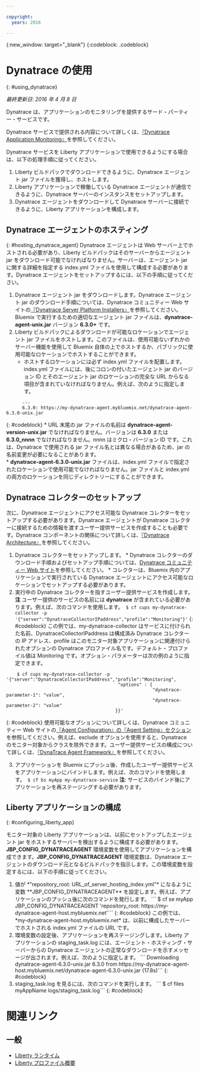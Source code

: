 ```yaml
---

copyright:
  years: 2016

---
```


{:new_window: target="_blank"}
{:codeblock: .codeblock}

# Dynatrace の使用
{: #using_dynatrace}

*最終更新日: 2016 年 4 月 8 日*

Dynatrace は、アプリケーションのモニタリングを提供するサード・パーティー・サービスです。

Dynatrace サービスで提供される内容について詳しくは、[『Dynatrace Application Monitoring』](http://www.dynatrace.com/en/products/application-monitoring.html)を参照してください。

Dynatrace サービスを Liberty アプリケーションで使用できるようにする場合は、以下の処理手順に従ってください。

1. Liberty ビルドパックでダウンロードできるように、Dynatrace エージェント jar ファイルを獲得し、ホストします。
2. Liberty アプリケーションで稼働している Dynatrace エージェントが通信できるように、Dynatrace サーバーのインスタンスをセットアップします。
3. Dynatrace エージェントをダウンロードして Dynatrace サーバーに接続できるように、Liberty アプリケーションを構成します。

## Dynatrace エージェントのホスティング
{: #hosting_dynatrace_agent}
Dynatrace エージェントは Web サーバー上でホストされる必要があり、Liberty ビルドパックはそのサーバーからエージェント jar をダウンロード可能でなければなりません。サーバーは、エージェント jar に関する詳細を指定する index.yml ファイルを使用して構成する必要があります。Dynatrace エージェントをセットアップするには、以下の手順に従ってください。
  1. Dynatrace エージェント jar をダウンロードします。Dynatrace エージェント jar のダウンロード手順については、Dynatrace コミュニティー Web サイトの[『Dynatrace Server Platform Installers』](https://community.dynatrace.com/community/display/EVAL/Step+1+-+Download+and+install+Dynatrace)を参照してください。Bluemix で実行するための適切なエージェント jar ファイルは、**dynatrace-agent-unix.jar** バージョン **6.3.0+** です。
  2. Liberty ビルドパックによるダウンロードが可能なロケーションでエージェント jar ファイルをホストします。このファイルは、使用可能ないずれかのサーバー機能を使用して Bluemix 自体の上でホストするか、パブリックに使用可能なロケーションでホストすることができます。
     * ホストするロケーションには必ず index.yml ファイルを配置します。index.yml ファイルには、後にコロンの付いたエージェント jar のバージョン ID とそのエージェント jar のロケーションの完全な URL からなる項目が含まれていなければなりません。例えば、次のように指定します。
```
      ---
      6.3.0: https://my-dynatrace-agent.mybluemix.net/dynatrace-agent-6.3.0-unix.jar
```
{: #codeblock}
     * URL 末尾の jar ファイルの名前は **dynatrace-agent-version-unix.jar** でなければなりません。バージョンは **6.3.0** または **6.3.0_nnnn** でなければなりません。nnnn はミクロ・バージョン ID です。これは、Dynatrace で使用される jar ファイル名とは異なる場合があるため、jar の名前変更が必要になることがあります。       
     * **dynatrace-agent-6.3.0-unix.jar** ファイルは、index.yml ファイルで指定されたロケーションで使用可能でなければなりません。jar ファイルと index.yml の両方のロケーションを同じディレクトリーにすることができます。

## Dynatrace コレクターのセットアップ

次に、Dynatrace エージェントにアクセス可能な Dynatrace コレクターをセットアップする必要があります。Dynatrace エージェントが Dynatrace コレクターに接続するための情報を渡すユーザー提供サービスを作成することも必要です。Dynatrace コンポーネントの関係について詳しくは、[『Dynatrace Architecture』](https://community.dynatrace.com/community/display/DOCDT63/Architecture)を参照してください。

  1. Dynatrace コレクターをセットアップします。
    * Dynatrace コレクターのダウンロード手順およびセットアップ手順については、[Dynatrace コミュニティー Web サイト](https://community.dynatrace.com/community/display/EVAL/Step+3+-+Connect+Agent+to+Dynatrace)を参照してください。
    * コレクターは、Bluemix 内のアプリケーションで実行されている Dynatrace エージェントにアクセス可能なロケーションでセットアップする必要があります。
  2. 実行中の Dynatrace コレクターを指すユーザー提供サービスを作成します。<b>注</b> ユーザー提供のサービスの名前には <b>dynatrace</b> が含まれている必要があります。例えば、次のコマンドを使用します。```
    $ cf cups my-dynatrace-collector -p '{"server":"DynatraceCollectorIPaddress","profile":"Monitoring"}'```
{: #codeblock}
この例では、my-dynatrace-collector はサービスに付けられた名前、DynatraceCollectorIPaddress は構成済み Dynatrace コレクターの IP アドレス、profile はこのモニター対象アプリケーションに関連付けられたオプションの Dynatrace プロファイル名です。デフォルト・プロファイル値は Monitoring です。オプション・パラメーターは次の例のように指定できます。
```
    $ cf cups my-dynatrace-collector -p '{"server":"DynatraceCollectorIPaddress","profile":"Monitoring",
                                          "options" : {
                                                       "dynatrace-parameter-1": "value",
                                                       "dynatrace-parameter-2": "value"
                                         }}'
```
{: #codeblock}
使用可能なオプションについて詳しくは、Dynatrace コミュニティー Web サイトの[『Agent Configuration』の『Agent Setting』セクション](https://community.dynatrace.com/community/display/DOCDT62/Agent+Configuration)を参照してください。例えば、exclude オプションを使用すると、Dynatrace のモニター対象からクラスを除外できます。ユーザー提供サービスの構成について詳しくは、[『DynaTrace Agent Framework』](https://github.com/cloudfoundry/ibm-websphere-liberty-buildpack/blob/master/docs/framework-dynatrace-agent.md)を参照してください。

  3. アプリケーションを Bluemix にプッシュ後、作成したユーザー提供サービスをアプリケーションにバインドします。例えば、次のコマンドを使用します。```
    $ cf bs myApp my-dynatrace-service```
**注**: サービスのバインド後にアプリケーションを再ステージングする必要があります。


## Liberty アプリケーションの構成
{: #configuring_liberty_app}

モニター対象の Liberty アプリケーションは、以前にセットアップしたエージェント jar をホストするサーバーを検出するように構成する必要があります。**JBP_CONFIG_DYNATRACEAGENT** 環境変数を使用してアプリケーションを構成できます。**JBP_CONFIG_DYNATRACEAGENT** 環境変数は、Dynatrace エージェントのダウンロード元となるビルドパックを指示します。この環境変数を設定するには、以下の手順に従ってください。
<ol>
   <li> 値が *"repository_root: URL_of_server_hosting_index.yml"* になるように変数 **JBP_CONFIG_DYNATRACEAGENT** を設定します。例えば、アプリケーションのプッシュ後に次のコマンドを発行します。
```
    $ cf se myApp JBP_CONFIG_DYNATRACEAGENT 'repository_root: https://my-dynatrace-agent-host.mybluemix.net'```
{: #codeblock}
この例では、*my-dynatrace-agent-host.mybluemix.net* は、以前に構成したサーバーでホストされる index.yml ファイルの URL です。
  </li>
  <li> 環境変数の設定後、アプリケーションを再ステージングします。Liberty アプリケーションの staging_task.log には、エージェント・ホスティング・サーバーからの Dynatrace エージェントの正常なダウンロードを示すメッセージが出されます。例えば、次のように指定します。
```
    Downloading dynatrace-agent-6.3.0-unix.jar 6.3.0 from https://my-dynatrace-agent-host.mybluemix.net/dynatrace-agent-6.3.0-unix.jar (17.8s)```
{: #codeblock}
</li>
<li>staging_task.log を見るには、次のコマンドを実行します。
```
    $ cf files myAppName logs/staging_task.log```
{: #codeblock}
</li>
</ol>

# 関連リンク
## 一般
* [Liberty ランタイム](index.html)
* [Liberty プロファイル概要](http://www-01.ibm.com/support/knowledgecenter/SSAW57_8.5.5/com.ibm.websphere.wlp.nd.doc/ae/cwlp_about.html)

